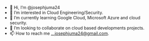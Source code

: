 - 👋 Hi, I’m @josephjuma24
- 👀 I’m interested in Cloud Engineering/Security.
- 🌱 I’m currently learning Google Cloud, Microsoft Azure and cloud security.
- 💞️ I’m looking to collaborate on cloud based developments projects.
- 📫 How to reach me ...josephjuma24@gmail.com.

<!---
josephjuma24/josephjuma24 is a ✨ special ✨ repository because its `README.md` (this file) appears on your GitHub profile.
You can click the Preview link to take a look at your changes.
--->
